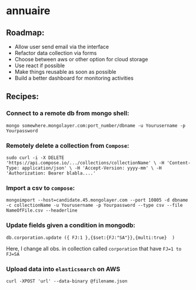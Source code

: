 # annuaire

## Roadmap:

* Allow user send email via the interface
* Refactor data collection via forms
* Choose between aws or other option for cloud storage
* Use react if possible
* Make things reusable as soon as possible
* Build a better dashboard for monitoring activities

## Recipes:

### Connect to a remote db from mongo shell:

`mongo somewhere.mongolayer.com:port_number/dbname -u Yourusername -p Yourpassword`

### Remotely delete a collection from `Compose`:

`sudo curl -i -X DELETE 'https://api.compose.io/.../collections/collectionName' \
-H 'Content-Type: application/json' \
-H 'Accept-Version: yyyy-mm' \
-H 'Authorization: Bearer blabla....'`

### Import a csv to `compose`:

`mongoimport --host=candidate.45.mongolayer.com --port 10805 -d dbname -c collectionName -u Yourusername -p Yourpassword --type csv --file NameOfFile.csv --headerline`

### Update fields given a condition in mongodb:

`db.corporation.update ({ FJ:1 },{$set:{FJ:"SA"}},{multi:true}  )`

Here, I change all obs. in collection called `corporation` that have `FJ=1 to FJ=SA`

### Upload data into `elasticsearch` on AWS

`curl -XPOST 'url' --data-binary @filename.json`

